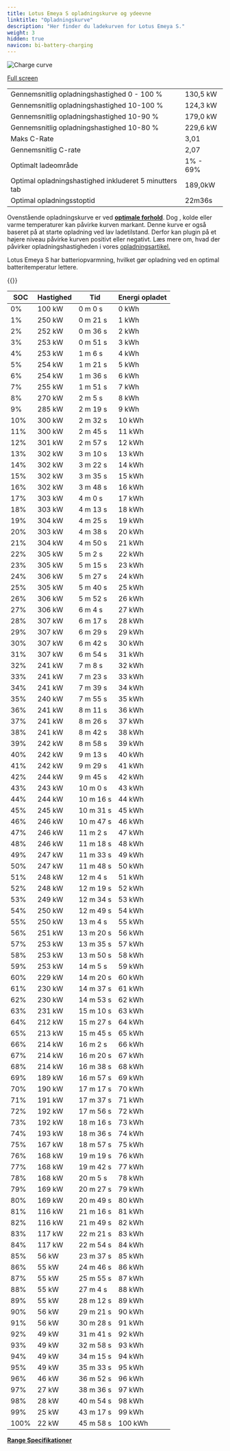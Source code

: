 ```yaml
---
title: Lotus Emeya S opladningskurve og ydeevne
linktitle: "Opladningskurve"
description: "Her finder du ladekurven for Lotus Emeya S."
weight: 3
hidden: true
navicon: bi-battery-charging
---
```

<!-- markdownlint-disable MD033 -->
<img src="/images/models/lotus/emeya/emeya_s/chargingcurve.svg" alt="Charge curve" class="img-fluid">

[Full screen](/images/models/lotus/emeya/emeya_s/chargingcurve.svg)


<table class="table table-striped border">
<tbody>
<tr>
<td>Gennemsnitlig opladningshastighed 0 - 100 %</td><td>130,5 kW</td>
</tr>
<tr>
<td>Gennemsnitlig opladningshastighed 10-100 %</td><td>124,3 kW</td>
</tr>
<tr>
<td>Gennemsnitlig opladningshastighed 10-90 %</td><td>179,0 kW</td>
</tr>
<tr>
<td>Gennemsnitlig opladningshastighed 10-80 %</td><td>229,6 kW</td>
</tr>
<tr>
<td>Maks C-Rate</td><td>3,01</td>
</tr>
<tr>
<td>Gennemsnitlig C-rate</td><td>2,07</td>
</tr>
<tr>
<td>Optimalt ladeområde</td><td>1% - 69%</td>
</tr>
<tr>
<td>Optimal opladningshastighed inkluderet 5 minutters tab</td><td>189,0kW</td>
</tr>
<tr>
<td>Optimal opladningsstoptid</td><td>22m36s</td>
</tr>
</tbody>
</table>


Ovenstående opladningskurve er ved **[optimale forhold](../../../../../technology/battery/charging/#temperatur)**. Dog , kolde eller varme temperaturer kan påvirke kurven markant. Denne kurve er også baseret på at starte opladning ved lav ladetilstand. Derfor kan plugin på et højere niveau påvirke kurven positivt eller negativt. Læs mere om, hvad der påvirker opladningshastigheden i vores [opladningsartikel.](../../../../../technology/battery/charging/)


Lotus Emeya S har batteriopvarmning, hvilket gør opladning ved en optimal batteritemperatur lettere.


{{<evkxdisplayaddarticle />}}
<table class="table table-striped border">
<thead>
<tr><th>SOC</th><th>Hastighed</th><th>Tid</th><th>Energi opladet</th></tr>
</thead>
<tbody>
<tr>
<td>0%</td><td>100 kW</td><td> 0 m 0 s </td><td>0 kWh </td>
</tr>
<tr>
<td>1%</td><td>250 kW</td><td> 0 m 21 s </td><td>1 kWh </td>
</tr>
<tr>
<td>2%</td><td>252 kW</td><td> 0 m 36 s </td><td>2 kWh </td>
</tr>
<tr>
<td>3%</td><td>253 kW</td><td> 0 m 51 s </td><td>3 kWh </td>
</tr>
<tr>
<td>4%</td><td>253 kW</td><td> 1 m 6 s </td><td>4 kWh </td>
</tr>
<tr>
<td>5%</td><td>254 kW</td><td> 1 m 21 s </td><td>5 kWh </td>
</tr>
<tr>
<td>6%</td><td>254 kW</td><td> 1 m 36 s </td><td>6 kWh </td>
</tr>
<tr>
<td>7%</td><td>255 kW</td><td> 1 m 51 s </td><td>7 kWh </td>
</tr>
<tr>
<td>8%</td><td>270 kW</td><td> 2 m 5 s </td><td>8 kWh </td>
</tr>
<tr>
<td>9%</td><td>285 kW</td><td> 2 m 19 s </td><td>9 kWh </td>
</tr>
<tr>
<td>10%</td><td>300 kW</td><td> 2 m 32 s </td><td>10 kWh </td>
</tr>
<tr>
<td>11%</td><td>300 kW</td><td> 2 m 45 s </td><td>11 kWh </td>
</tr>
<tr>
<td>12%</td><td>301 kW</td><td> 2 m 57 s </td><td>12 kWh </td>
</tr>
<tr>
<td>13%</td><td>302 kW</td><td> 3 m 10 s </td><td>13 kWh </td>
</tr>
<tr>
<td>14%</td><td>302 kW</td><td> 3 m 22 s </td><td>14 kWh </td>
</tr>
<tr>
<td>15%</td><td>302 kW</td><td> 3 m 35 s </td><td>15 kWh </td>
</tr>
<tr>
<td>16%</td><td>302 kW</td><td> 3 m 48 s </td><td>16 kWh </td>
</tr>
<tr>
<td>17%</td><td>303 kW</td><td> 4 m 0 s </td><td>17 kWh </td>
</tr>
<tr>
<td>18%</td><td>303 kW</td><td> 4 m 13 s </td><td>18 kWh </td>
</tr>
<tr>
<td>19%</td><td>304 kW</td><td> 4 m 25 s </td><td>19 kWh </td>
</tr>
<tr>
<td>20%</td><td>303 kW</td><td> 4 m 38 s </td><td>20 kWh </td>
</tr>
<tr>
<td>21%</td><td>304 kW</td><td> 4 m 50 s </td><td>21 kWh </td>
</tr>
<tr>
<td>22%</td><td>305 kW</td><td> 5 m 2 s </td><td>22 kWh </td>
</tr>
<tr>
<td>23%</td><td>305 kW</td><td> 5 m 15 s </td><td>23 kWh </td>
</tr>
<tr>
<td>24%</td><td>306 kW</td><td> 5 m 27 s </td><td>24 kWh </td>
</tr>
<tr>
<td>25%</td><td>305 kW</td><td> 5 m 40 s </td><td>25 kWh </td>
</tr>
<tr>
<td>26%</td><td>306 kW</td><td> 5 m 52 s </td><td>26 kWh </td>
</tr>
<tr>
<td>27%</td><td>306 kW</td><td> 6 m 4 s </td><td>27 kWh </td>
</tr>
<tr>
<td>28%</td><td>307 kW</td><td> 6 m 17 s </td><td>28 kWh </td>
</tr>
<tr>
<td>29%</td><td>307 kW</td><td> 6 m 29 s </td><td>29 kWh </td>
</tr>
<tr>
<td>30%</td><td>307 kW</td><td> 6 m 42 s </td><td>30 kWh </td>
</tr>
<tr>
<td>31%</td><td>307 kW</td><td> 6 m 54 s </td><td>31 kWh </td>
</tr>
<tr>
<td>32%</td><td>241 kW</td><td> 7 m 8 s </td><td>32 kWh </td>
</tr>
<tr>
<td>33%</td><td>241 kW</td><td> 7 m 23 s </td><td>33 kWh </td>
</tr>
<tr>
<td>34%</td><td>241 kW</td><td> 7 m 39 s </td><td>34 kWh </td>
</tr>
<tr>
<td>35%</td><td>240 kW</td><td> 7 m 55 s </td><td>35 kWh </td>
</tr>
<tr>
<td>36%</td><td>241 kW</td><td> 8 m 11 s </td><td>36 kWh </td>
</tr>
<tr>
<td>37%</td><td>241 kW</td><td> 8 m 26 s </td><td>37 kWh </td>
</tr>
<tr>
<td>38%</td><td>241 kW</td><td> 8 m 42 s </td><td>38 kWh </td>
</tr>
<tr>
<td>39%</td><td>242 kW</td><td> 8 m 58 s </td><td>39 kWh </td>
</tr>
<tr>
<td>40%</td><td>242 kW</td><td> 9 m 13 s </td><td>40 kWh </td>
</tr>
<tr>
<td>41%</td><td>242 kW</td><td> 9 m 29 s </td><td>41 kWh </td>
</tr>
<tr>
<td>42%</td><td>244 kW</td><td> 9 m 45 s </td><td>42 kWh </td>
</tr>
<tr>
<td>43%</td><td>243 kW</td><td> 10 m 0 s </td><td>43 kWh </td>
</tr>
<tr>
<td>44%</td><td>244 kW</td><td> 10 m 16 s </td><td>44 kWh </td>
</tr>
<tr>
<td>45%</td><td>245 kW</td><td> 10 m 31 s </td><td>45 kWh </td>
</tr>
<tr>
<td>46%</td><td>246 kW</td><td> 10 m 47 s </td><td>46 kWh </td>
</tr>
<tr>
<td>47%</td><td>246 kW</td><td> 11 m 2 s </td><td>47 kWh </td>
</tr>
<tr>
<td>48%</td><td>246 kW</td><td> 11 m 18 s </td><td>48 kWh </td>
</tr>
<tr>
<td>49%</td><td>247 kW</td><td> 11 m 33 s </td><td>49 kWh </td>
</tr>
<tr>
<td>50%</td><td>247 kW</td><td> 11 m 48 s </td><td>50 kWh </td>
</tr>
<tr>
<td>51%</td><td>248 kW</td><td> 12 m 4 s </td><td>51 kWh </td>
</tr>
<tr>
<td>52%</td><td>248 kW</td><td> 12 m 19 s </td><td>52 kWh </td>
</tr>
<tr>
<td>53%</td><td>249 kW</td><td> 12 m 34 s </td><td>53 kWh </td>
</tr>
<tr>
<td>54%</td><td>250 kW</td><td> 12 m 49 s </td><td>54 kWh </td>
</tr>
<tr>
<td>55%</td><td>250 kW</td><td> 13 m 4 s </td><td>55 kWh </td>
</tr>
<tr>
<td>56%</td><td>251 kW</td><td> 13 m 20 s </td><td>56 kWh </td>
</tr>
<tr>
<td>57%</td><td>253 kW</td><td> 13 m 35 s </td><td>57 kWh </td>
</tr>
<tr>
<td>58%</td><td>253 kW</td><td> 13 m 50 s </td><td>58 kWh </td>
</tr>
<tr>
<td>59%</td><td>253 kW</td><td> 14 m 5 s </td><td>59 kWh </td>
</tr>
<tr>
<td>60%</td><td>229 kW</td><td> 14 m 20 s </td><td>60 kWh </td>
</tr>
<tr>
<td>61%</td><td>230 kW</td><td> 14 m 37 s </td><td>61 kWh </td>
</tr>
<tr>
<td>62%</td><td>230 kW</td><td> 14 m 53 s </td><td>62 kWh </td>
</tr>
<tr>
<td>63%</td><td>231 kW</td><td> 15 m 10 s </td><td>63 kWh </td>
</tr>
<tr>
<td>64%</td><td>212 kW</td><td> 15 m 27 s </td><td>64 kWh </td>
</tr>
<tr>
<td>65%</td><td>213 kW</td><td> 15 m 45 s </td><td>65 kWh </td>
</tr>
<tr>
<td>66%</td><td>214 kW</td><td> 16 m 2 s </td><td>66 kWh </td>
</tr>
<tr>
<td>67%</td><td>214 kW</td><td> 16 m 20 s </td><td>67 kWh </td>
</tr>
<tr>
<td>68%</td><td>214 kW</td><td> 16 m 38 s </td><td>68 kWh </td>
</tr>
<tr>
<td>69%</td><td>189 kW</td><td> 16 m 57 s </td><td>69 kWh </td>
</tr>
<tr>
<td>70%</td><td>190 kW</td><td> 17 m 17 s </td><td>70 kWh </td>
</tr>
<tr>
<td>71%</td><td>191 kW</td><td> 17 m 37 s </td><td>71 kWh </td>
</tr>
<tr>
<td>72%</td><td>192 kW</td><td> 17 m 56 s </td><td>72 kWh </td>
</tr>
<tr>
<td>73%</td><td>192 kW</td><td> 18 m 16 s </td><td>73 kWh </td>
</tr>
<tr>
<td>74%</td><td>193 kW</td><td> 18 m 36 s </td><td>74 kWh </td>
</tr>
<tr>
<td>75%</td><td>167 kW</td><td> 18 m 57 s </td><td>75 kWh </td>
</tr>
<tr>
<td>76%</td><td>168 kW</td><td> 19 m 19 s </td><td>76 kWh </td>
</tr>
<tr>
<td>77%</td><td>168 kW</td><td> 19 m 42 s </td><td>77 kWh </td>
</tr>
<tr>
<td>78%</td><td>168 kW</td><td> 20 m 5 s </td><td>78 kWh </td>
</tr>
<tr>
<td>79%</td><td>169 kW</td><td> 20 m 27 s </td><td>79 kWh </td>
</tr>
<tr>
<td>80%</td><td>169 kW</td><td> 20 m 49 s </td><td>80 kWh </td>
</tr>
<tr>
<td>81%</td><td>116 kW</td><td> 21 m 16 s </td><td>81 kWh </td>
</tr>
<tr>
<td>82%</td><td>116 kW</td><td> 21 m 49 s </td><td>82 kWh </td>
</tr>
<tr>
<td>83%</td><td>117 kW</td><td> 22 m 21 s </td><td>83 kWh </td>
</tr>
<tr>
<td>84%</td><td>117 kW</td><td> 22 m 54 s </td><td>84 kWh </td>
</tr>
<tr>
<td>85%</td><td>56 kW</td><td> 23 m 37 s </td><td>85 kWh </td>
</tr>
<tr>
<td>86%</td><td>55 kW</td><td> 24 m 46 s </td><td>86 kWh </td>
</tr>
<tr>
<td>87%</td><td>55 kW</td><td> 25 m 55 s </td><td>87 kWh </td>
</tr>
<tr>
<td>88%</td><td>55 kW</td><td> 27 m 4 s </td><td>88 kWh </td>
</tr>
<tr>
<td>89%</td><td>55 kW</td><td> 28 m 12 s </td><td>89 kWh </td>
</tr>
<tr>
<td>90%</td><td>56 kW</td><td> 29 m 21 s </td><td>90 kWh </td>
</tr>
<tr>
<td>91%</td><td>56 kW</td><td> 30 m 28 s </td><td>91 kWh </td>
</tr>
<tr>
<td>92%</td><td>49 kW</td><td> 31 m 41 s </td><td>92 kWh </td>
</tr>
<tr>
<td>93%</td><td>49 kW</td><td> 32 m 58 s </td><td>93 kWh </td>
</tr>
<tr>
<td>94%</td><td>49 kW</td><td> 34 m 15 s </td><td>94 kWh </td>
</tr>
<tr>
<td>95%</td><td>49 kW</td><td> 35 m 33 s </td><td>95 kWh </td>
</tr>
<tr>
<td>96%</td><td>46 kW</td><td> 36 m 52 s </td><td>96 kWh </td>
</tr>
<tr>
<td>97%</td><td>27 kW</td><td> 38 m 36 s </td><td>97 kWh </td>
</tr>
<tr>
<td>98%</td><td>28 kW</td><td> 40 m 54 s </td><td>98 kWh </td>
</tr>
<tr>
<td>99%</td><td>25 kW</td><td> 43 m 17 s </td><td>99 kWh </td>
</tr>
<tr>
<td>100%</td><td>22 kW</td><td> 45 m 58 s </td><td>100 kWh </td>
</tr>
</tbody>
</table>

<div class="mt-3 mb-3">
<a href="../rangeandconsumption/" class="text-decoration-none text-black">
<strong><i class="bi-arrow-left"></i> Range </strong>
</a>
<a href="../specifications/" class="text-decoration-none text-black float-end">
<strong>Specifikationer <i class="bi-arrow-right"></i></strong>
</a>
</div>
